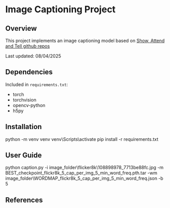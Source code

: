 # Image Captioning Project

## Overview

This project implements an image captioning model based on [Show, Attend and Tell github repos](https://github.com/sgrvinod/a-PyTorch-Tutorial-to-Image-Captioning?tab=readme-ov-file)

Last updated: 08/04/2025

## Dependencies

Included in `requirements.txt`:

- torch
- torchvision
- opencv-python
- h5py

## Installation

python -m venv venv
venv\Scripts\activate
pip install -r requirements.txt

## User Guide

python caption.py -i image_folder\flicker8k\108898978_7713be88fc.jpg -m BEST_checkpoint_flickr8k_5_cap_per_img_5_min_word_freq.pth.tar -wm image_folder\WORDMAP_flickr8k_5_cap_per_img_5_min_word_freq.json -b 5

## References
